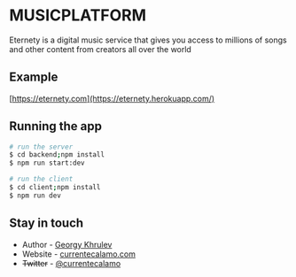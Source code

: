 
# MUSICPLATFORM
Eternety is a digital music service that gives you access to millions of songs and other content from creators all over the world
## Example
 [https://eternety.com](https://eternety.herokuapp.com/)
## Running the app

```bash
# run the server
$ cd backend;npm install
$ npm run start:dev
```
```bash
# run the client
$ cd client;npm install
$ npm run dev
```
## Stay in touch


- Author - [Georgy Khrulev](https://currentecalamo.herokuapp.com/requisites/)
- Website - [currentecalamo.com](https://currentecalamo.herokuapp.com)
- ~~Twitter~~ - [@currentecalamo](https://twitter.com/)
